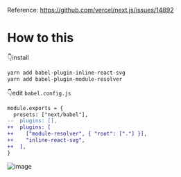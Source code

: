 Reference:  https://github.com/vercel/next.js/issues/14892

# How to this

👇install
```bash
yarn add babel-plugin-inline-react-svg
yarn add babel-plugin-module-resolver
```

👇edit `babel.config.js`

```diff
module.exports = {
  presets: ["next/babel"],
--  plugins: [],
++  plugins: [
++    ["module-resolver", { "root": ["."] }],
++    "inline-react-svg",
++  ],
}
```

![image](https://user-images.githubusercontent.com/10850034/93666215-46ae2b00-fab7-11ea-9492-915c2b4f3ad5.png)
